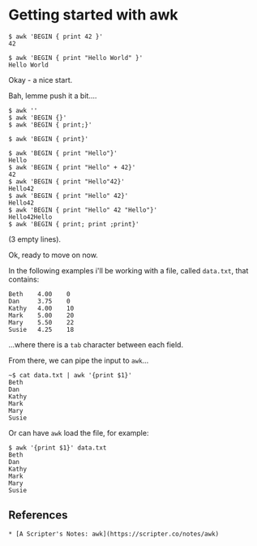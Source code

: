 # Getting started with awk


	$ awk 'BEGIN { print 42 }'
	42
	
	$ awk 'BEGIN { print "Hello World" }'
	Hello World	
	
Okay - a nice start.

Bah, lemme push it a bit....


	$ awk ''
	$ awk 'BEGIN {}'
	$ awk 'BEGIN { print;}'

	$ awk 'BEGIN { print}'

	$ awk 'BEGIN { print "Hello"}'
	Hello
	$ awk 'BEGIN { print "Hello" + 42}'
	42
	$ awk 'BEGIN { print "Hello"42}'
	Hello42
	$ awk 'BEGIN { print "Hello" 42}'
	Hello42
	$ awk 'BEGIN { print "Hello" 42 "Hello"}'
	Hello42Hello
	$ awk 'BEGIN { print; print ;print}'
	
(3 empty lines).


Ok, ready to move on now.

	
In the following examples i'll be working with a file, called `data.txt`, that contains:

	Beth    4.00    0
	Dan     3.75    0
	Kathy   4.00    10
	Mark    5.00    20
	Mary    5.50    22
	Susie   4.25    18

...where there is a `tab` character between each field.


From there, we can pipe the input to `awk`...

	~$ cat data.txt | awk '{print $1}'
	Beth
	Dan
	Kathy
	Mark
	Mary
	Susie	

Or can have `awk` load the file, for example:

	$ awk '{print $1}' data.txt
	Beth
	Dan
	Kathy
	Mark
	Mary
	Susie



	
## References

	* [A Scripter's Notes: awk](https://scripter.co/notes/awk)